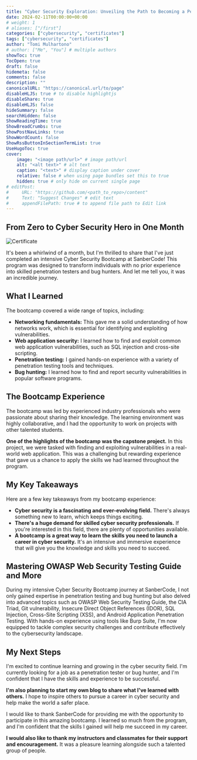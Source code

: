 ```yaml
---
title: "Cyber Security Exploration: Unveiling the Path to Becoming a Pentester and Bug Hunter with SanberCode"
date: 2024-02-11T00:00:00+00:00
# weight: 1
# aliases: ["/first"]
categories: ["cybersecurity", "certificates"]
tags: ["cybersecurity", "certificates"]
author: "Tomi Mulhartono"
# author: ["Me", "You"] # multiple authors
showToc: true
TocOpen: true
draft: false
hidemeta: false
comments: false
description: ""
canonicalURL: "https://canonical.url/to/page"
disableHLJS: true # to disable highlightjs
disableShare: true
disableHLJS: false
hideSummary: false
searchHidden: false
ShowReadingTime: true
ShowBreadCrumbs: true
ShowPostNavLinks: true
ShowWordCount: false
ShowRssButtonInSectionTermList: true
UseHugoToc: true
cover:
    image: "<image path/url>" # image path/url
    alt: "<alt text>" # alt text
    caption: "<text>" # display caption under cover
    relative: false # when using page bundles set this to true
    hidden: true # only hide on current single page
# editPost:
#     URL: "https://github.com/<path_to_repo>/content"
#     Text: "Suggest Changes" # edit text
#     appendFilePath: true # to append file path to Edit link
---
```


## From Zero to Cyber Security Hero in One Month

![Certificate](/images/sanbercode.jpg)

It's been a whirlwind of a month, but I'm thrilled to share that I've just completed an intensive Cyber Security Bootcamp at SanberCode! This program was designed to transform individuals with no prior experience into skilled penetration testers and bug hunters. And let me tell you, it was an incredible journey.

## What I Learned

The bootcamp covered a wide range of topics, including:

- **Networking fundamentals:** This gave me a solid understanding of how networks work, which is essential for identifying and exploiting vulnerabilities.
- **Web application security:** I learned how to find and exploit common web application vulnerabilities, such as SQL injection and cross-site scripting.
- **Penetration testing:** I gained hands-on experience with a variety of penetration testing tools and techniques.
- **Bug hunting:** I learned how to find and report security vulnerabilities in popular software programs.

## The Bootcamp Experience

The bootcamp was led by experienced industry professionals who were passionate about sharing their knowledge. The learning environment was highly collaborative, and I had the opportunity to work on projects with other talented students.

**One of the highlights of the bootcamp was the capstone project.** In this project, we were tasked with finding and exploiting vulnerabilities in a real-world web application. This was a challenging but rewarding experience that gave us a chance to apply the skills we had learned throughout the program.

## My Key Takeaways

Here are a few key takeaways from my bootcamp experience:

- **Cyber security is a fascinating and ever-evolving field.** There's always something new to learn, which keeps things exciting.
- **There's a huge demand for skilled cyber security professionals.** If you're interested in this field, there are plenty of opportunities available.
- **A bootcamp is a great way to learn the skills you need to launch a career in cyber security.** It's an intensive and immersive experience that will give you the knowledge and skills you need to succeed.


## Mastering OWASP Web Security Testing Guide and More

During my intensive Cyber Security Bootcamp journey at SanberCode, I not only gained expertise in penetration testing and bug hunting but also delved into advanced topics such as OWASP Web Security Testing Guide, the CIA Triad, Git vulnerability, Insecure Direct Object References (IDOR), SQL Injection, Cross-Site Scripting (XSS), and Android Application Penetration Testing. With hands-on experience using tools like Burp Suite, I'm now equipped to tackle complex security challenges and contribute effectively to the cybersecurity landscape.

## My Next Steps

I'm excited to continue learning and growing in the cyber security field. I'm currently looking for a job as a penetration tester or bug hunter, and I'm confident that I have the skills and experience to be successful.

**I'm also planning to start my own blog to share what I've learned with others.** I hope to inspire others to pursue a career in cyber security and help make the world a safer place.

I would like to thank SanberCode for providing me with the opportunity to participate in this amazing bootcamp. I learned so much from the program, and I'm confident that the skills I gained will help me succeed in my career.

**I would also like to thank my instructors and classmates for their support and encouragement.** It was a pleasure learning alongside such a talented group of people.